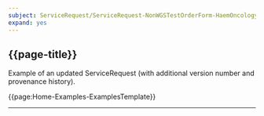 ```yaml
---
subject: ServiceRequest/ServiceRequest-NonWGSTestOrderForm-HaemOncologyUpdated-Example
expand: yes
---
```



## {{page-title}}

Example of an updated ServiceRequest (with additional version number and provenance history).

{{page:Home-Examples-ExamplesTemplate}}


---